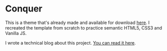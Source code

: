 # Conquer

This is a theme that's already made and available for download [here](http://www.free-css.com/free-css-templates/page196/conquer). I recreated the template from scratch to practice semantic HTML5, CSS3 and Vanilla JS.

I wrote a technical blog about this project. [You can read it here](https://medium.com/@julianagmz/how-i-made-this-responsive-web-page-and-what-i-learned-doing-it-f0ea2fd00e88).
